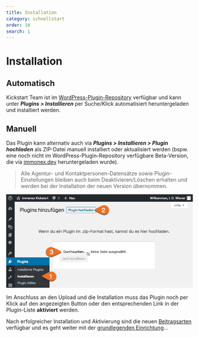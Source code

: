 ```yaml
---
title: Installation
category: schnellstart
order: 10
search: 1
---
```


# Installation

## Automatisch

Kickstart Team ist im [WordPress-Plugin-Repository](https://de.wordpress.org/plugins/immonex-kickstart-team/) verfügbar und kann unter ***Plugins > Installieren*** per Suche/Klick automatisiert heruntergeladen und installiert werden.

## Manuell

Das Plugin kann alternativ auch via ***Plugins > Installieren > Plugin hochladen*** als ZIP-Datei manuell installiert oder aktualisiert werden (bspw. eine noch nicht im WordPress-Plugin-Repository verfügbare Beta-Version, die via [immonex.dev](https://immonex.dev/) heruntergeladen wurde).

> Alle Agentur- und Kontaktpersonen-Datensätze sowie Plugin-Einstellungen bleiben auch beim Deaktivieren/Löschen erhalten und werden bei der Installation der neuen Version übernommen.

![manuelle Installation](../assets/scst-manual-install-1.gif)

Im Anschluss an den Upload und die Installation muss das Plugin noch per Klick auf den angezeigten Button oder den entsprechenden Link in der Plugin-Liste **aktiviert** werden.

Nach erfolgreicher Installation und Aktivierung sind die neuen [Beitragsarten](../beitragsarten.html) verfügbar und es geht weiter mit der [grundlegenden Einrichtung](einrichtung.html)...
